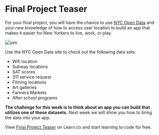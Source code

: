 # Final Project Teaser

For your final project, you will have the chance to use [NYC Open Data](https://nycopendata.socrata.com/) and your new knowledge of how to access user location to build an app that makes it easier for New Yorkers to live, work, or play.

![yes](http://i.giphy.com/nhaCFqbmeSHBK.gif)

Use the NYC Open Data site to check out the following data sets:

+ Wifi location
+ Subway locations
+ SAT scores
+ 311 service request
+ Filming locations
+ Art galleries
+ Farmers  Markets
+ After school programs

**The challenge for this week is to think about an app you can build that utilizes one of these datasets.**  Next week we will show you how to bring the data into your app.




<p data-visibility='hidden'>View <a href='https://learn.co/lessons/pc-ios-finalProject-teaser' title='Final Project Teaser'>Final Project Teaser</a> on Learn.co and start learning to code for free.</p>
